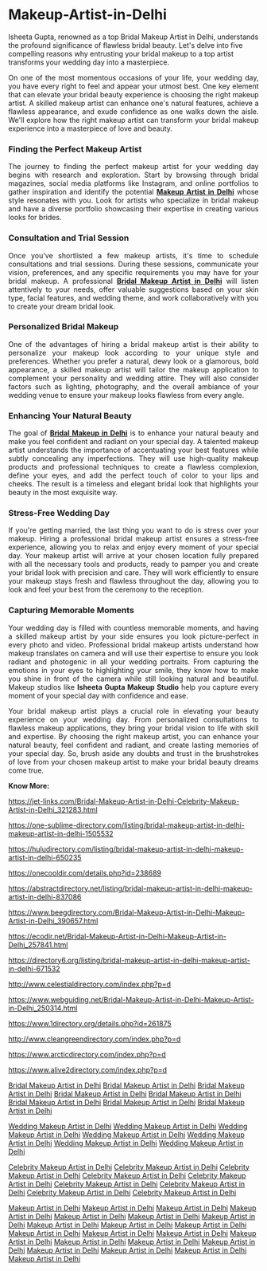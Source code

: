 # Makeup-Artist-in-Delhi
 Isheeta Gupta, renowned as a top Bridal Makeup Artist in Delhi,  understands the profound significance of flawless bridal beauty. Let's delve into five compelling reasons why entrusting your bridal makeup to a top artist transforms your wedding day into a masterpiece.
<p style="text-align: justify;">On one of the most momentous occasions of your life, your wedding day, you have every right to feel and appear your utmost best. One key element that can elevate your bridal beauty experience is choosing the right makeup artist. A skilled makeup artist can enhance one's natural features, achieve a flawless appearance, and exude confidence as one walks down the aisle. We'll explore how the right makeup artist can transform your bridal makeup experience into a masterpiece of love and beauty.</p>
<h3 style="text-align: justify;"><strong>Finding the Perfect Makeup Artist</strong></h3>
<p style="text-align: justify;">The journey to finding the perfect makeup artist for your wedding day begins with research and exploration. Start by browsing through bridal magazines, social media platforms like Instagram, and online portfolios to gather inspiration and identify the potential <a title="Makeup Artist in Delhi" href="https://www.isheetaguptamakeupstudio.com/" target="_blank"><strong>Makeup Artist in Delhi</strong></a> whose style resonates with you. Look for artists who specialize in bridal makeup and have a diverse portfolio showcasing their expertise in creating various looks for brides.</p>
<h3 style="text-align: justify;"><strong>Consultation and Trial Session</strong></h3>
<p style="text-align: justify;">Once you've shortlisted a few makeup artists, it's time to schedule consultations and trial sessions. During these sessions, communicate your vision, preferences, and any specific requirements you may have for your bridal makeup. A professional <a title="Bridal Makeup Artist in Delhi" href="https://themediumblog.com/why-hiring-an-hd-makeup-artist-this-winter-is-the-best-decision/" target="_blank"><strong>Bridal Makeup Artist in Delhi</strong></a> will listen attentively to your needs, offer valuable suggestions based on your skin type, facial features, and wedding theme, and work collaboratively with you to create your dream bridal look.</p>
<h3 style="text-align: justify;"><strong>Personalized Bridal Makeup</strong></h3>
<p style="text-align: justify;">One of the advantages of hiring a bridal makeup artist is their ability to personalize your makeup look according to your unique style and preferences. Whether you prefer a natural, dewy look or a glamorous, bold appearance, a skilled makeup artist will tailor the makeup application to complement your personality and wedding attire. They will also consider factors such as lighting, photography, and the overall ambiance of your wedding venue to ensure your makeup looks flawless from every angle.</p>
<h3 style="text-align: justify;"><strong>Enhancing Your Natural Beauty</strong></h3>
<p style="text-align: justify;">The goal of <a title="Bridal Makeup in Delhi" href="https://medium.com/@isheetamakeupstudio22/enhance-your-dream-wedding-look-with-a-bridal-makeup-artist-217461549848" target="_blank"><strong>Bridal Makeup in Delhi</strong></a> is to enhance your natural beauty and make you feel confident and radiant on your special day. A talented makeup artist understands the importance of accentuating your best features while subtly concealing any imperfections. They will use high-quality makeup products and professional techniques to create a flawless complexion, define your eyes, and add the perfect touch of color to your lips and cheeks. The result is a timeless and elegant bridal look that highlights your beauty in the most exquisite way.</p>
<h3 style="text-align: justify;"><strong>Stress-Free Wedding Day</strong></h3>
<p style="text-align: justify;">If you're getting married, the last thing you want to do is stress over your makeup. Hiring a professional bridal makeup artist ensures a stress-free experience, allowing you to relax and enjoy every moment of your special day. Your makeup artist will arrive at your chosen location fully prepared with all the necessary tools and products, ready to pamper you and create your bridal look with precision and care. They will work efficiently to ensure your makeup stays fresh and flawless throughout the day, allowing you to look and feel your best from the ceremony to the reception.</p>
<h3 style="text-align: justify;"><strong>Capturing Memorable Moments</strong></h3>
<p style="text-align: justify;">Your wedding day is filled with countless memorable moments, and having a skilled makeup artist by your side ensures you look picture-perfect in every photo and video. Professional bridal makeup artists understand how makeup translates on camera and will use their expertise to ensure you look radiant and photogenic in all your wedding portraits. From capturing the emotions in your eyes to highlighting your smile, they know how to make you shine in front of the camera while still looking natural and beautiful. Makeup studios like <strong>Isheeta Gupta Makeup Studio</strong> help you capture every moment of your special day with confidence and ease.</p>
<p style="text-align: justify;">Your bridal makeup artist plays a crucial role in elevating your beauty experience on your wedding day. From personalized consultations to flawless makeup applications, they bring your bridal vision to life with skill and expertise. By choosing the right makeup artist, you can enhance your natural beauty, feel confident and radiant, and create lasting memories of your special day. So, brush aside any doubts and trust in the brushstrokes of love from your chosen makeup artist to make your bridal beauty dreams come true.</p>
<p style="text-align: justify;"><strong>Know More:</strong></p>
<p><a href="https://jet-links.com/Bridal-Makeup-Artist-in-Delhi-Celebrity-Makeup-Artist-in-Delhi_321283.html"><span style="font-weight: 400;">https://jet-links.com/Bridal-Makeup-Artist-in-Delhi-Celebrity-Makeup-Artist-in-Delhi_321283.html</span></a></p>
<p><a href="https://one-sublime-directory.com/listing/bridal-makeup-artist-in-delhi-makeup-artist-in-delhi-1505532"><span style="font-weight: 400;">https://one-sublime-directory.com/listing/bridal-makeup-artist-in-delhi-makeup-artist-in-delhi-1505532</span></a></p>
<p><a href="https://huludirectory.com/listing/bridal-makeup-artist-in-delhi-makeup-artist-in-delhi-650235"><span style="font-weight: 400;">https://huludirectory.com/listing/bridal-makeup-artist-in-delhi-makeup-artist-in-delhi-650235</span></a></p>
<p><a href="https://onecooldir.com/details.php?id=238689"><span style="font-weight: 400;">https://onecooldir.com/details.php?id=238689</span></a></p>
<p><a href="https://abstractdirectory.net/listing/bridal-makeup-artist-in-delhi-makeup-artist-in-delhi-837086"><span style="font-weight: 400;">https://abstractdirectory.net/listing/bridal-makeup-artist-in-delhi-makeup-artist-in-delhi-837086</span></a></p>
<p><a href="https://www.beegdirectory.com/Bridal-Makeup-Artist-in-Delhi-Makeup-Artist-in-Delhi_390657.html"><span style="font-weight: 400;">https://www.beegdirectory.com/Bridal-Makeup-Artist-in-Delhi-Makeup-Artist-in-Delhi_390657.html</span></a></p>
<p><a href="https://ecodir.net/Bridal-Makeup-Artist-in-Delhi-Makeup-Artist-in-Delhi_257841.html"><span style="font-weight: 400;">https://ecodir.net/Bridal-Makeup-Artist-in-Delhi-Makeup-Artist-in-Delhi_257841.html</span></a></p>
<p><a href="https://directory6.org/listing/bridal-makeup-artist-in-delhi-makeup-artist-in-delhi-671532"><span style="font-weight: 400;">https://directory6.org/listing/bridal-makeup-artist-in-delhi-makeup-artist-in-delhi-671532</span></a></p>
<p><a href="http://www.celestialdirectory.com/index.php?p=d"><span style="font-weight: 400;">http://www.celestialdirectory.com/index.php?p=d</span></a></p>
<p><a href="https://www.webguiding.net/Bridal-Makeup-Artist-in-Delhi-Makeup-Artist-in-Delhi_250314.html"><span style="font-weight: 400;">https://www.webguiding.net/Bridal-Makeup-Artist-in-Delhi-Makeup-Artist-in-Delhi_250314.html</span></a></p>
<p><a href="https://www.1directory.org/details.php?id=261875"><span style="font-weight: 400;">https://www.1directory.org/details.php?id=261875</span></a></p>
<p><a href="http://www.cleangreendirectory.com/index.php?p=d"><span style="font-weight: 400;">http://www.cleangreendirectory.com/index.php?p=d</span></a></p>
<p><a href="https://www.arcticdirectory.com/index.php?p=d"><span style="font-weight: 400;">https://www.arcticdirectory.com/index.php?p=d</span></a></p>
<p><a href="https://www.alive2directory.com/index.php?p=d"><span style="font-weight: 400;">https://www.alive2directory.com/index.php?p=d</span></a></p>
<p><a href="https://ezclassifiedads.com/536/posts/3/16/1912172.html">Bridal Makeup Artist in Delhi</a> <a href="https://PostEzAds.com/536/posts/3/16/1784081.html">Bridal Makeup Artist in Delhi</a> <a href="https://InstantAdz.com/536/posts/3/16/1839171.html">Bridal Makeup Artist in Delhi</a> <a href="https://PostQuickAds.com/536/posts/3/16/1845398.html">Bridal Makeup Artist in Delhi</a> <a href="https://ProFreeAds.com/536/posts/3/16/472432.html">Bridal Makeup Artist in Delhi</a> <a href="https://ClassifiedOnlineAds.net/536/posts/3/16/2721108.html">Bridal Makeup Artist in Delhi</a> <a href="https://PostEzAd.com/536/posts/3/16/1852250.html">Bridal Makeup Artist in Delhi</a> <a href="https://LetsPostFree.com/536/posts/3/16/1911405.html">Bridal Makeup Artist in Delhi</a></p>
<p><a href="https://GreatClassified.com/536/posts/3/16/1745190.html">Wedding Makeup Artist in Delhi</a> <a href="https://NextFreeAds.com/536/posts/3/16/1961407.html">Wedding Makeup Artist in Delhi</a> <a href="https://FoldAds.com/536/posts/3/16/1932077.html">Wedding Makeup Artist in Delhi</a> <a href="https://PostHereFree.com/536/posts/3/16/1879617.html">Wedding Makeup Artist in Delhi</a> <a href="https://FreeAdsOnline.biz/536/posts/3/16/2780866.html">Wedding Makeup Artist in Delhi</a> <a href="https://GetAdsOnline.com/536/posts/3/16/1935340.html">Wedding Makeup Artist in Delhi</a> <a href="https://eOnlineAds.com/536/posts/3/16/1991223.html">Wedding Makeup Artist in Delhi</a></p>
<p><a href="https://ezclassifiedads.com/536/posts/3/16/1903999.html">Celebrity Makeup Artist in Delhi</a> <a href="https://PostEzAds.com/536/posts/3/16/1780820.html">Celebrity Makeup Artist in Delhi</a> <a href="https://InstantAdz.com/536/posts/3/16/1833368.html">Celebrity Makeup Artist in Delhi</a> <a href="https://PostQuickAds.com/536/posts/3/16/1839671.html">Celebrity Makeup Artist in Delhi</a> <a href="https://ProFreeAds.com/536/posts/3/16/467149.html">Celebrity Makeup Artist in Delhi</a> <a href="https://ClassifiedOnlineAds.net/536/posts/3/16/2711020.html">Celebrity Makeup Artist in Delhi</a> <a href="https://PostEzAd.com/536/posts/3/16/1848371.html">Celebrity Makeup Artist in Delhi</a> <a href="https://LetsPostFree.com/536/posts/3/16/1903006.html">Celebrity Makeup Artist in Delhi</a> <a href="https://GreatClassified.com/536/posts/3/16/1744216.html">Celebrity Makeup Artist in Delhi</a></p>
<a href="https://NextFreeAds.com/536/posts/3/16/1950272.html">Makeup Artist in Delhi</a>
<a href="https://FoldAds.com/536/posts/3/16/1922998.html">Makeup Artist in Delhi</a>
<a href="https://PostHereFree.com/536/posts/3/16/1872500.html">Makeup Artist in Delhi</a>
<a href="https://FreeAdsOnline.biz/536/posts/3/16/2770253.html">Makeup Artist in Delhi</a>
<a href="https://GetAdsOnline.com/536/posts/3/16/1925698.html">Makeup Artist in Delhi</a>
<a href="https://eOnlineAds.com/536/posts/3/16/1984417.html">Makeup Artist in Delhi</a>
<a href="https://ezclassifiedads.com/536/posts/3/16/1897703.html">Makeup Artist in Delhi</a>
<a href="https://PostEzAds.com/536/posts/3/16/1778343.html">Makeup Artist in Delhi</a>
<a href="https://InstantAdz.com/536/posts/3/16/1828959.html">Makeup Artist in Delhi</a>
<a href="https://PostQuickAds.com/536/posts/3/16/1835156.html">Makeup Artist in Delhi</a>
<a href="https://ProFreeAds.com/536/posts/3/16/462701.html">Makeup Artist in Delhi</a>
<a href="https://ClassifiedOnlineAds.net/536/posts/3/16/2703297.html">Makeup Artist in Delhi</a>
<a href="https://PostEzAd.com/536/posts/3/16/1845038.html">Makeup Artist in Delhi</a>
<a href="https://LetsPostFree.com/536/posts/3/16/1896664.html">Makeup Artist in Delhi</a>
<a href="https://GreatClassified.com/536/posts/3/16/1743167.html">Makeup Artist in Delhi</a>
<a href="https://NextFreeAds.com/536/posts/3/16/1941898.html">Makeup Artist in Delhi</a>
<a href="https://FoldAds.com/536/posts/3/16/1915535.html">Makeup Artist in Delhi</a>
<a href="https://PostHereFree.com/536/posts/3/16/1867111.html">Makeup Artist in Delhi</a>
<a href="https://FreeAdsOnline.biz/536/posts/3/16/2761898.html">Makeup Artist in Delhi</a>
<a href="https://GetAdsOnline.com/536/posts/3/16/1918277.html">Makeup Artist in Delhi</a>
<a href="https://eOnlineAds.com/536/posts/3/16/1978987.html">Makeup Artist in Delhi</a>

